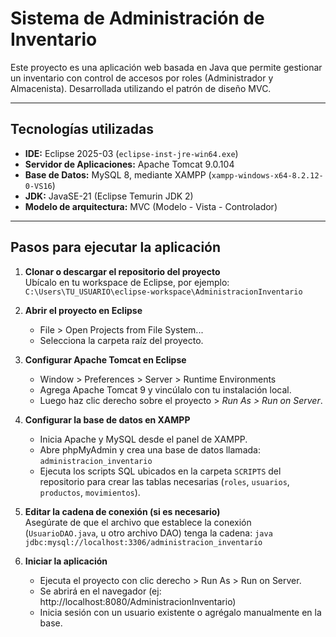 # Sistema de Administración de Inventario

Este proyecto es una aplicación web basada en Java que permite gestionar un inventario con control de accesos por roles (Administrador y Almacenista). Desarrollada utilizando el patrón de diseño MVC.

---

## Tecnologías utilizadas

- **IDE:** Eclipse 2025-03 (`eclipse-inst-jre-win64.exe`)
- **Servidor de Aplicaciones:** Apache Tomcat 9.0.104
- **Base de Datos:** MySQL 8, mediante XAMPP (`xampp-windows-x64-8.2.12-0-VS16`)
- **JDK:** JavaSE-21 (Eclipse Temurin JDK 2)
- **Modelo de arquitectura:** MVC (Modelo - Vista - Controlador)

---

## Pasos para ejecutar la aplicación

1. **Clonar o descargar el repositorio del proyecto**  
   Ubícalo en tu workspace de Eclipse, por ejemplo:  
   `C:\Users\TU_USUARIO\eclipse-workspace\AdministracionInventario`

2. **Abrir el proyecto en Eclipse**
   - File > Open Projects from File System...
   - Selecciona la carpeta raíz del proyecto.

3. **Configurar Apache Tomcat en Eclipse**  
   - Window > Preferences > Server > Runtime Environments  
   - Agrega Apache Tomcat 9 y vincúlalo con tu instalación local.  
   - Luego haz clic derecho sobre el proyecto > *Run As > Run on Server*.

4. **Configurar la base de datos en XAMPP**
   - Inicia Apache y MySQL desde el panel de XAMPP.
   - Abre phpMyAdmin y crea una base de datos llamada:  
     `administracion_inventario`
   - Ejecuta los scripts SQL ubicados en la carpeta `SCRIPTS` del repositorio para crear las tablas necesarias (`roles`, `usuarios`, `productos`, `movimientos`).

5. **Editar la cadena de conexión (si es necesario)**  
   Asegúrate de que el archivo que establece la conexión (`UsuarioDAO.java`, u otro archivo DAO) tenga la cadena:
   ```java jdbc:mysql://localhost:3306/administracion_inventario ```

6. **Iniciar la aplicación**
    - Ejecuta el proyecto con clic derecho > Run As > Run on Server.
    - Se abrirá en el navegador (ej: http://localhost:8080/AdministracionInventario)
    - Inicia sesión con un usuario existente o agrégalo manualmente en la base.
